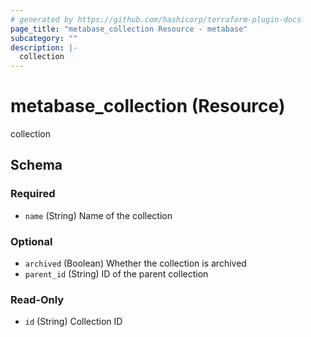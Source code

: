 ```yaml
---
# generated by https://github.com/hashicorp/terraform-plugin-docs
page_title: "metabase_collection Resource - metabase"
subcategory: ""
description: |-
  collection
---
```


# metabase_collection (Resource)

collection



<!-- schema generated by tfplugindocs -->
## Schema

### Required

- `name` (String) Name of the collection

### Optional

- `archived` (Boolean) Whether the collection is archived
- `parent_id` (String) ID of the parent collection

### Read-Only

- `id` (String) Collection ID
